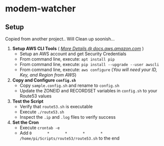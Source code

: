 # modem-watcher


## Setup

Copied from another project.. Will Clean up soonish...

1. **Setup AWS CLI Tools** ( _[More Details @ docs.aws.amazon.com](http://docs.aws.amazon.com/cli/latest/userguide/cli-chap-getting-started.html)_ )
    + Setup an AWS account and get Security Credentials
    + From command line, execute: ```apt install pip```
    + From command line, execute: ```pip install --upgrade --user awscli```
    + From command line, execute: ```aws configure``` (_You will need your ID, Key, and Region from AWS_)
2. **Copy and Configure ```config.sh```**
    + Copy ```sample.config.sh``` and rename to ```config.sh```
    + Update the ZONEID and RECORDSET variables in ```config.sh``` to your Route53 values
3. **Test the Script**
    + Verify that ```route53.sh``` is executable 
    + Execute ```./route53.sh```
    + Inspect the ```.ip``` and ```.log``` files to verify success
4. **Set the Cron**
    + Execute ```crontab -e``` 
    + Add ```0       *       *       *       *       /home/pi/Scripts/route53/route53.sh``` to the end
